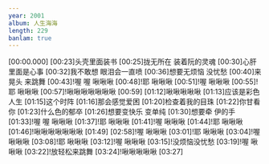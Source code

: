 ```yaml
---
year: 2001
album: 人生海海
length: 229
banlam: true
---
```

[00:00.000]
[00:23]头壳里面装书
[00:25]拢无所在 装着阮的灵魂
[00:30]心肝里面是心事
[00:32]我不敢想 眼泪会一直喷
[00:36]想要无烦恼 没忧愁
[00:40]来晃头 来跳舞
[00:43]!喔 喔 啾啾啾
[00:48]!耶 啾啾啾
[00:51]!喔 啾啾啾
[00:55]!耶 啾啾啾
[00:57]!啾啾啾啾啾啾啾
[00:59]
[01:12]啾啾啾啾啾
[01:13]应该是彩色人生
[01:15]这个时阵
[01:16]那会感觉爱困
[01:20]检查着我的目珠
[01:22]你甘看你
[01:23]什么色的郁卒
[01:26]想要变快乐 变单纯
[01:30]想要牵 伊的手
[01:33]!喔 喔 啾啾啾
[01:37]!耶 啾啾啾
[01:41]!喔 啾啾啾
[01:44]!耶 啾啾啾
[01:46]!啾啾啾啾啾啾啾
[01:49]
[02:58]!喔 啾啾啾
[03:01]!耶 啾啾啾
[03:04]!喔 啾啾啾
[03:08]!耶 啾啾啾
[03:12]!喔 啾啾啾
[03:15]!没烦恼没忧愁
[03:19]!喔 啾啾啾
[03:22]!放轻松来跳舞
[03:24]!啾啾啾啾啾
[03:27]